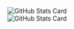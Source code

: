 ![GitHub Stats Card](https://github-readme-stats.vercel.app/api/top-langs/?username=ribnil&layout=compact&theme=dracula&count_private=true)  
![GitHub Stats Card](https://github-readme-stats.vercel.app/api?username=ribnil&count_private=true&show_icons=true&theme=dracula)
